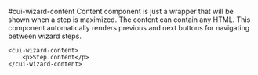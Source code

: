 [//]: # (title: Content)
[//]: # (category: Wizard)
[//]: # (icon: fa-magic)

#cui-wizard-content
Content component is just a wrapper that will be shown when a step is maximized. The content can contain any HTML. This component automatically renders previous and next buttons for navigating between wizard steps.

```
<cui-wizard-content>
    <p>Step content</p>
</cui-wizard-content>
```

